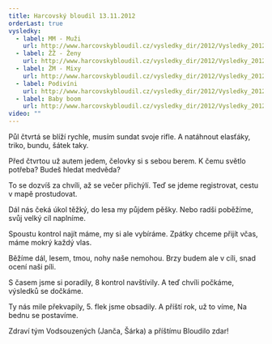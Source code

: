 ```yaml
---
title: Harcovský bloudil 13.11.2012
orderLast: true
vysledky:
  - label: MM - Muži
    url: http://www.harcovskybloudil.cz/vysledky_dir/2012/Vysledky_2012_MM.pdf
  - label: ŽŽ - Ženy
    url: http://www.harcovskybloudil.cz/vysledky_dir/2012/Vysledky_2012_ZZ.pdf
  - label: ŽM - Mixy
    url: http://www.harcovskybloudil.cz/vysledky_dir/2012/Vysledky_2012_MZ.pdf
  - label: Podivíni
    url: http://www.harcovskybloudil.cz/vysledky_dir/2012/Vysledky_2012_Podivini.pdf
  - label: Baby boom
    url: http://www.harcovskybloudil.cz/vysledky_dir/2012/Vysledky_2012_Baby-boom.pdf
video: ""
---
```

Půl čtvrtá se blíží rychle,
musím sundat svoje rifle.
A natáhnout elasťáky,
triko, bundu, šátek taky.

Před čtvrtou už autem jedem,
čelovky si s sebou berem.
K čemu světlo potřeba?
Budeš hledat medvěda?

To se dozvíš za chvíli,
až se večer přichýlí.
Teď se jdeme registrovat,
cestu v mapě prostudovat.

Dál nás čeká úkol těžký,
do lesa my půjdem pěšky.
Nebo radši poběžíme,
svůj velký cíl naplníme.

Spoustu kontrol najít máme,
my si ale vybíráme.
Zpátky chceme přijít včas,
máme mokrý každý vlas.

Běžíme dál, lesem, tmou,
nohy naše nemohou.
Brzy budem ale v cíli,
snad ocení naši píli.

S časem jsme si poradily,
8 kontrol navštívily.
A teď chvíli počkáme,
výsledků se dočkáme.

Ty nás mile překvapily,
5. flek jsme obsadily.
A příští rok, už to víme,
Na bednu se postavíme.

Zdraví tým Vodsouzených (Janča, Šárka) a příštímu Bloudilo zdar!
